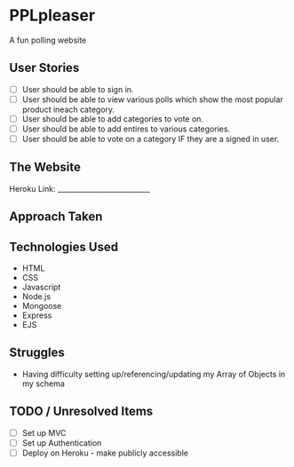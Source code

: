 # PPLpleaser
A fun polling website

## User Stories
- [ ] User should be able to sign in.
- [ ] User should be able to view various polls which show the most popular product ineach category.
- [ ] User should be able to add categories to vote on.
- [ ] User should be able to add entires to various categories.
- [ ] User should be able to vote on a category IF they are a signed in user.

## The Website
Heroku Link: __________________________

## Approach Taken

## Technologies Used
- HTML
- CSS
- Javascript
- Node.js
- Mongoose
- Express
- EJS

## Struggles
- Having difficulty setting up/referencing/updating my Array of Objects in my schema

## TODO / Unresolved Items
- [ ] Set up MVC
- [ ] Set up Authentication
- [ ] Deploy on Heroku - make publicly accessible

